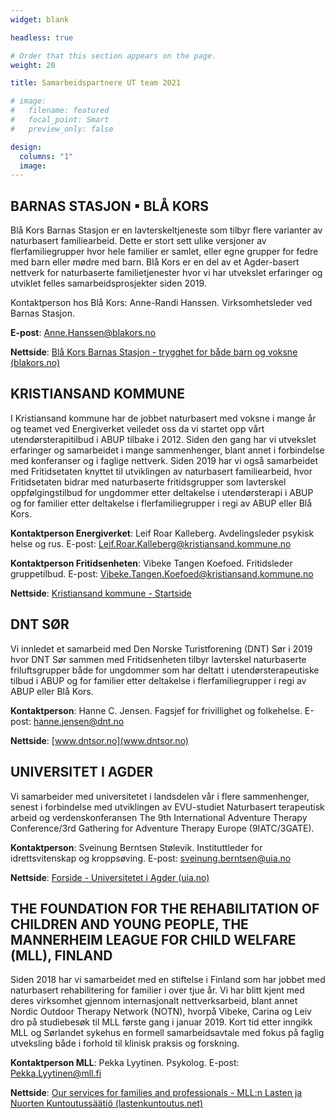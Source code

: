 ```yaml
---
widget: blank

headless: true

# Order that this section appears on the page.
weight: 20

title: Samarbeidspartnere UT team 2021

# image:
#   filename: featured
#   focal_point: Smart
#   preview_only: false

design:
  columns: "1"
  image:
---
```


## BARNAS STASJON ▪ BLÅ KORS

Blå Kors Barnas Stasjon er en lavterskeltjeneste som tilbyr flere varianter av naturbasert familiearbeid. Dette er stort sett ulike versjoner av flerfamiliegrupper hvor hele familier er samlet, eller egne grupper for fedre med barn eller mødre med barn. Blå Kors er en del av et Agder-basert nettverk for naturbaserte familietjenester hvor vi har utvekslet erfaringer og utviklet felles samarbeidsprosjekter siden 2019.


Kontaktperson hos Blå Kors: Anne-Randi Hanssen. Virksomhetsleder ved Barnas Stasjon. 

**E-post**: <Anne.Hanssen@blakors.no>

**Nettside**: [Blå Kors Barnas Stasjon - trygghet for både barn og voksne (blakors.no)](https://www.blakors.no)


## KRISTIANSAND KOMMUNE

I Kristiansand kommune har de jobbet naturbasert med voksne i mange år og teamet ved Energiverket veiledet oss da vi startet opp vårt utendørsterapitilbud i ABUP tilbake i 2012. Siden den gang har vi utvekslet erfaringer og samarbeidet i mange sammenhenger, blant annet i forbindelse med konferanser og i faglige nettverk. Siden 2019 har vi også samarbeidet med Fritidsetaten knyttet til utviklingen av naturbasert familiearbeid, hvor Fritidsetaten bidrar med naturbaserte fritidsgrupper som lavterskel oppfølgingstilbud for ungdommer etter deltakelse i utendørsterapi i ABUP og for familier etter deltakelse i flerfamiliegrupper i regi av ABUP eller Blå Kors. 


**Kontaktperson Energiverket**: Leif Roar Kalleberg. Avdelingsleder psykisk helse og rus. E-post: <Leif.Roar.Kalleberg@kristiansand.kommune.no>

**Kontaktperson Fritidsenheten**: Vibeke Tangen Koefoed. Fritidsleder gruppetilbud. E-post: <Vibeke.Tangen.Koefoed@kristiansand.kommune.no>

**Nettside**: [Kristiansand kommune - Startside](https://www.kristiansand.kommune.no/)


## DNT SØR  

Vi innledet et samarbeid med Den Norske Turistforening (DNT) Sør i 2019 hvor DNT Sør sammen med Fritidsenheten tilbyr lavterskel naturbaserte friluftsgrupper både for ungdommer som har deltatt i utendørsterapeutiske tilbud i ABUP og for familier etter deltakelse i flerfamiliegrupper i regi av ABUP eller Blå Kors. 


**Kontaktperson**: Hanne C. Jensen. Fagsjef for frivillighet og folkehelse. E-post: <hanne.jensen@dnt.no>

**Nettside**: [www.dntsor.no](www.dntsor.no)


## UNIVERSITET I AGDER 

Vi samarbeider med universitetet i landsdelen vår i flere sammenhenger, senest i forbindelse med utviklingen av EVU-studiet Naturbasert terapeutisk arbeid og verdenskonferansen The 9th International Adventure Therapy Conference/3rd Gathering for Adventure Therapy Europe (9IATC/3GATE). 


**Kontaktperson**: Sveinung Berntsen Stølevik. Instituttleder for idrettsvitenskap og kroppsøving. E-post: <sveinung.berntsen@uia.no>

**Nettside**: [Forside - Universitetet i Agder (uia.no)](www.uia.no)


## THE FOUNDATION FOR THE REHABILITATION OF CHILDREN AND YOUNG PEOPLE, THE MANNERHEIM LEAGUE FOR CHILD WELFARE (MLL), FINLAND

Siden 2018 har vi samarbeidet med en stiftelse i Finland som har jobbet med naturbasert rehabilitering for familier i over tjue år. Vi har blitt kjent med deres virksomhet gjennom internasjonalt nettverksarbeid, blant annet Nordic Outdoor Therapy Network (NOTN), hvorpå Vibeke, Carina og Leiv dro på studiebesøk til MLL første gang i januar 2019. Kort tid etter inngikk MLL og Sørlandet sykehus en formell samarbeidsavtale med fokus på faglig utveksling både i forhold til klinisk praksis og forskning. 


**Kontaktperson MLL**: Pekka Lyytinen. Psykolog. E-post: <Pekka.Lyytinen@mll.fi>

**Nettside**: [Our services for families and professionals - MLL:n Lasten ja Nuorten Kuntoutussäätiö (lastenkuntoutus.net)](www.lastenkuntoutus.net)

